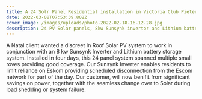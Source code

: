 ```yaml
---
title: A 24 Solr Panel Residential installation in Victoria Club Pietermaritzburg
date: 2022-03-08T07:53:39.802Z
cover_image: /images/uploads/photo-2022-02-18-16-12-28.jpg
description: 24 PV Solar panels, 8kw Sunsynk invertor and Lithium battery storage system.
---
```

A Natal client wanted a discreet In Roof Solar PV system to work in conjunction with an 8 kw Sunsynk Inverter and Lithium battery storage system. Installed in four days, this 24 panel system spanned multiple small roves providing good coverage. Our Sunsynk Inverter enables residents to limit reliance on Eskom providing scheduled disconnection from the Escom network for part of the day. Our customer, will now benifit from significant savings on power, together with the seamless change over to Solar during load shedding or system failure.

